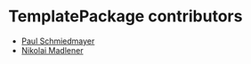 <!--
                  
#
# This source file is part of the TemplatePackage open source project
#
# SPDX-FileCopyrightText: 2022 Stanford University and the project authors (see CONTRIBUTORS.md)
#
# SPDX-License-Identifier: MIT
# 
             
-->

TemplatePackage contributors
====================

* [Paul Schmiedmayer](https://github.com/PSchmiedmayer)
* [Nikolai Madlener](https://github.com/nikolaimadlener)
